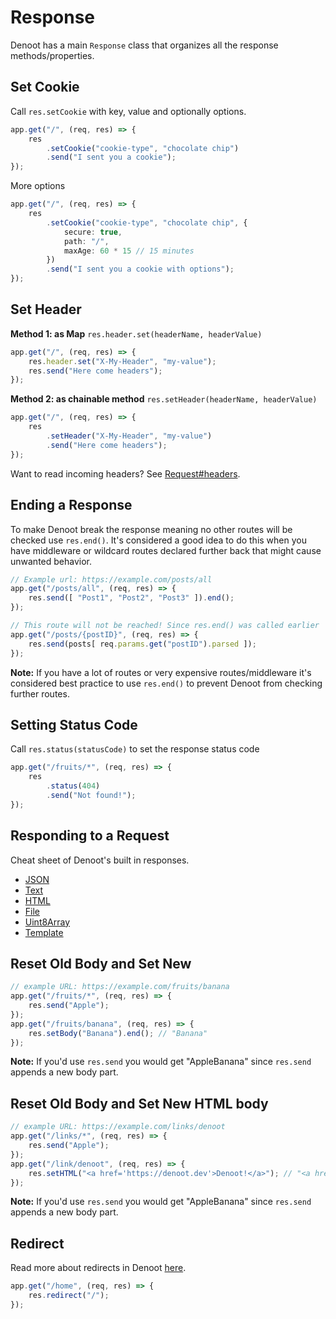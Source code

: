 # Response

Denoot has a main `Response` class that organizes all the response methods/properties.

## Set Cookie
Call `res.setCookie` with key, value and optionally options.
```ts
app.get("/", (req, res) => {
    res
        .setCookie("cookie-type", "chocolate chip")
        .send("I sent you a cookie");
});
```
More options
```ts
app.get("/", (req, res) => {
    res
        .setCookie("cookie-type", "chocolate chip", {
            secure: true,
            path: "/",
            maxAge: 60 * 15 // 15 minutes
        })
        .send("I sent you a cookie with options");
});
```

## Set Header
**Method 1: as Map** `res.header.set(headerName, headerValue)`
```ts
app.get("/", (req, res) => {
    res.header.set("X-My-Header", "my-value");
    res.send("Here come headers");
});
```
**Method 2: as chainable method** `res.setHeader(headerName, headerValue)`
```ts
app.get("/", (req, res) => {
    res
        .setHeader("X-My-Header", "my-value")
        .send("Here come headers");
});
```

Want to read incoming headers? See [Request#headers](https://denoot.dev/request#read-headers).

## Ending a Response

To make Denoot break the response meaning no other routes will be checked use `res.end()`. It's considered a good idea to do this when you have middleware or wildcard routes declared further back that might cause unwanted behavior.
```ts
// Example url: https://example.com/posts/all
app.get("/posts/all", (req, res) => {
    res.send([ "Post1", "Post2", "Post3" ]).end();
});

// This route will not be reached! Since res.end() was called earlier
app.get("/posts/{postID}", (req, res) => {
    res.send(posts[ req.params.get("postID").parsed ]);
});
```
**Note:** If you have a lot of routes or very expensive routes/middleware it's considered best practice to use `res.end()` to prevent Denoot from checking further routes.


## Setting Status Code

Call `res.status(statusCode)` to set the response status code 
```ts
app.get("/fruits/*", (req, res) => {    
    res
        .status(404)
        .send("Not found!");
});
```

## Responding to a Request

Cheat sheet of Denoot's built in responses.

- [JSON](https://denoot.dev/sending-response#json)
- [Text](https://denoot.dev/sending-response#plain-text)
- [HTML](https://denoot.dev/sending-response#html)
- [File](https://denoot.dev/sending-response#file)
- [Uint8Array](https://denoot.dev/sending-response#uint8array)
- [Template](https://denoot.dev/render-templates)


## Reset Old Body and Set New
```ts
// example URL: https://example.com/fruits/banana
app.get("/fruits/*", (req, res) => {    
    res.send("Apple");
});
app.get("/fruits/banana", (req, res) => {    
    res.setBody("Banana").end(); // "Banana"
});
```
**Note:** If you'd use `res.send` you would get "AppleBanana" since `res.send` appends a new body part.

## Reset Old Body and Set New HTML body
```ts
// example URL: https://example.com/links/denoot
app.get("/links/*", (req, res) => {    
    res.send("Apple");
});
app.get("/link/denoot", (req, res) => {    
    res.setHTML("<a href='https://denoot.dev'>Denoot!</a>"); // "<a href='https://denoot.dev'>Denoot!</a>"
});
```
**Note:** If you'd use `res.send` you would get "AppleBanana" since `res.send` appends a new body part.

## Redirect

Read more about redirects in Denoot [here](https://denoot.dev/redirect).

```ts
app.get("/home", (req, res) => {    
    res.redirect("/");
});
```